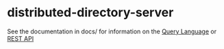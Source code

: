 # distributed-directory-server

See the documentation in docs/ for information on the [Query Language](docs/query.md) or [REST API](docs/api.md)
